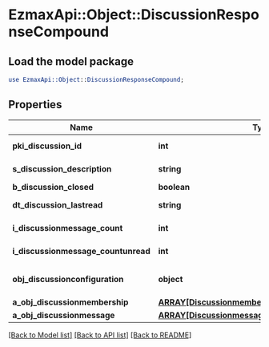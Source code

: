 # EzmaxApi::Object::DiscussionResponseCompound

## Load the model package
```perl
use EzmaxApi::Object::DiscussionResponseCompound;
```

## Properties
Name | Type | Description | Notes
------------ | ------------- | ------------- | -------------
**pki_discussion_id** | **int** | The unique ID of the Discussion | 
**s_discussion_description** | **string** | The description of the Discussion | 
**b_discussion_closed** | **boolean** | Whether if it&#39;s an closed | 
**dt_discussion_lastread** | **string** | The date the Discussion was last read | [optional] 
**i_discussionmessage_count** | **int** | The count of Attachment. | 
**i_discussionmessage_countunread** | **int** | The count of Attachment. | 
**obj_discussionconfiguration** | **object** | A Custom Discussionconfiguration Object | [optional] 
**a_obj_discussionmembership** | [**ARRAY[DiscussionmembershipResponseCompound]**](DiscussionmembershipResponseCompound.md) |  | 
**a_obj_discussionmessage** | [**ARRAY[DiscussionmessageResponseCompound]**](DiscussionmessageResponseCompound.md) |  | 

[[Back to Model list]](../README.md#documentation-for-models) [[Back to API list]](../README.md#documentation-for-api-endpoints) [[Back to README]](../README.md)


